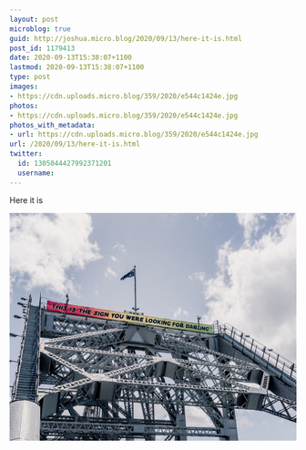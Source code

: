 ```yaml
---
layout: post
microblog: true
guid: http://joshua.micro.blog/2020/09/13/here-it-is.html
post_id: 1179413
date: 2020-09-13T15:38:07+1100
lastmod: 2020-09-13T15:38:07+1100
type: post
images:
- https://cdn.uploads.micro.blog/359/2020/e544c1424e.jpg
photos:
- https://cdn.uploads.micro.blog/359/2020/e544c1424e.jpg
photos_with_metadata:
- url: https://cdn.uploads.micro.blog/359/2020/e544c1424e.jpg
url: /2020/09/13/here-it-is.html
twitter:
  id: 1305044427992371201
  username: 
---
```

Here it is

<img src="uploads/2020/e544c1424e.jpg" width="600" height="400" alt="" />
